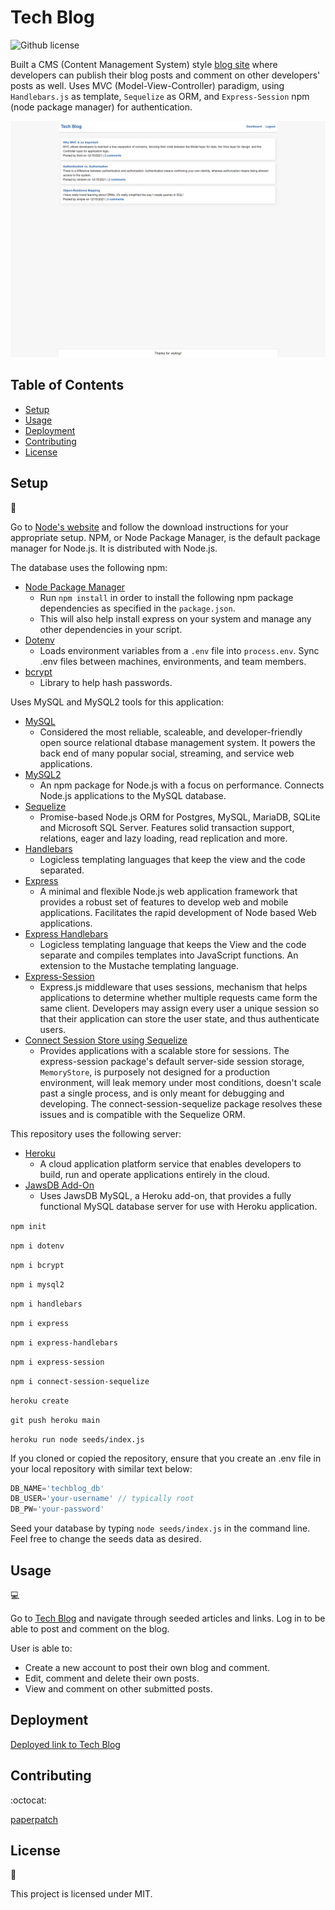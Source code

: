 # Tech Blog
![Github license](http://img.shields.io/badge/license-MIT-blue.svg)

Built a CMS (Content Management System) style [blog site](https://salty-eyrie-03206.herokuapp.com/) where developers can publish their blog posts and comment on other developers' posts as well. Uses MVC (Model-View-Controller) paradigm, using `Handlebars.js` as template, `Sequelize` as ORM, and `Express-Session` npm (node package manager) for authentication.

![Screenshot](./assets/images/techblog_screenshot.png)

## Table of Contents

* [Setup](#setup)
* [Usage](#usage)
* [Deployment](#deployment)
* [Contributing](#contributing)
* [License](#license)

## Setup
:floppy_disk:

Go to [Node's website](https://nodejs.org/en/) and follow the download instructions for your appropriate setup. NPM, or Node Package Manager, is the default package manager for Node.js. It is distributed with Node.js.

The database uses the following npm:
- [Node Package Manager](https://nodejs.org/en/)
  - Run `npm install` in order to install the following npm package dependencies as specified in the `package.json`.
  - This will also help install express on your system and manage any other dependencies in your script.
- [Dotenv](https://www.npmjs.com/package/dotenv)
  - Loads environment variables from a `.env` file into `process.env`. Sync .env files between machines, environments, and team members.
- [bcrypt](https://www.npmjs.com/package/bcrypt)
  - Library to help hash passwords.

Uses MySQL and MySQL2 tools for this application:

- [MySQL](https://www.mysql.com/)
  - Considered the most reliable, scaleable, and developer-friendly open source relational dtabase management system. It powers the back end of many popular social, streaming, and service web applications.
- [MySQL2](https://www.npmjs.com/package/mysql2)
  - An npm package for Node.js with a focus on performance. Connects Node.js applications to the MySQL database.
- [Sequelize](https://sequelize.org/)
  - Promise-based Node.js ORM for Postgres, MySQL, MariaDB, SQLite and Microsoft SQL Server. Features solid transaction support, relations, eager and lazy loading, read replication and more.
- [Handlebars](https://www.npmjs.com/package/handlebars)
  - Logicless templating languages that keep the view and the code separated.
- [Express](https://www.npmjs.com/package/express)
  - A minimal and flexible Node.js web application framework that provides a robust set of features to develop web and mobile applications. Facilitates the rapid development of Node based Web applications.
- [Express Handlebars](https://www.npmjs.com/package/express-handlebars)
  - Logicless templating language that keeps the View and the code separate and compiles templates into JavaScript functions. An extension to the Mustache templating language.
- [Express-Session](https://www.npmjs.com/package/express-session)
  - Express.js middleware that uses sessions, mechanism that helps applications to determine whether multiple requests came form the same client. Developers may assign every user a unique session so that their application can store the user state, and thus authenticate users.
- [Connect Session Store using Sequelize](https://www.npmjs.com/package/connect-session-sequelize)
  - Provides applications with a scalable store for sessions. The express-session package's default server-side session storage, `MemoryStore`, is purposely not designed for a production environment, will leak memory under most conditions, doesn't scale past a single process, and is only meant for debugging and developing. The connect-session-sequelize package resolves these issues and is compatible with the Sequelize ORM.

This repository uses the following server:

- [Heroku](https://heroku.com/)
  - A cloud application platform service that enables developers to build, run and operate applications entirely in the cloud.
- [JawsDB Add-On](https://elements.heroku.com/addons/jawsdb)
  - Uses JawsDB MySQL, a Heroku add-on, that provides a fully functional MySQL database server for use with Heroku application.

`npm init`

`npm i dotenv`

`npm i bcrypt`

`npm i mysql2`

`npm i handlebars`

`npm i express`

`npm i express-handlebars`

`npm i express-session`

`npm i connect-session-sequelize`

`heroku create`

`git push heroku main`

`heroku run node seeds/index.js`

If you cloned or copied the repository, ensure that you create an .env file in your local repository with similar text below:
```js
DB_NAME='techblog_db'
DB_USER='your-username' // typically root
DB_PW='your-password'
```

Seed your database by typing `node seeds/index.js` in the command line. Feel free to change the seeds data as desired.

## Usage

:computer:

Go to [Tech Blog](https://salty-eyrie-03206.herokuapp.com/) and navigate through seeded articles and links. Log in to be able to post and comment on the blog.

User is able to:
- Create a new account to post their own blog and comment.
- Edit, comment and delete their own posts.
- View and comment on other submitted posts.

## Deployment

[Deployed link to Tech Blog](https://salty-eyrie-03206.herokuapp.com/)

## Contributing

:octocat:

[paperpatch](https://github.com/paperpatch)

## License

:receipt:

This project is licensed under MIT.